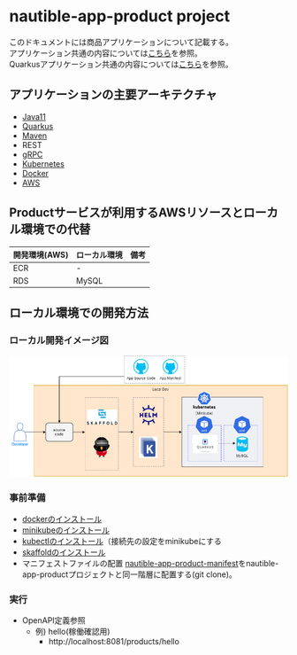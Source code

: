 # nautible-app-product project
このドキュメントには商品アプリケーションについて記載する。  
アプリケーション共通の内容については[こちら](https://github.com/nautible/docs/app-common/README.md)を参照。  
Quarkusアプリケーション共通の内容については[こちら](https://github.com/nautible/docs/quarkus/README.md)を参照。

## アプリケーションの主要アーキテクチャ
* [Java11](https://www.oracle.com/java/)
* [Quarkus](https://quarkus.io/)
* [Maven](https://maven.apache.org/)
* REST
* [gRPC](https://grpc.io/)
* [Kubernetes](https://kubernetes.io/)
* [Docker](https://www.docker.com/)
* [AWS](https://aws.amazon.com/)

## Productサービスが利用するAWSリソースとローカル環境での代替
|  開発環境(AWS)  |  ローカル環境  | 備考 |
| ---- | ---- | ---- |
| ECR | - |  |
| RDS | MySQL |  |

## ローカル環境での開発方法
### ローカル開発イメージ図
![ローカル開発イメージ](local-dev-image.png)

### 事前準備
* [dockerのインストール](https://docs.docker.com/get-docker/)
* [minikubeのインストール](https://kubernetes.io/ja/docs/tasks/tools/install-minikube/)
* [kubectlのインストール](https://kubernetes.io/ja/docs/tasks/tools/install-kubectl/)（接続先の設定をminikubeにする
* [skaffoldのインストール](https://skaffold.dev/docs/install/)
* マニフェストファイルの配置
  [nautible-app-product-manifest](https://github.com/nautible/nautible-app-product-manifest)をnautible-app-productプロジェクトと同一階層に配置する(git clone)。

### 実行
- OpenAPI定義参照
  - 例) hello(稼働確認用)
    - http://localhost:8081/products/hello

